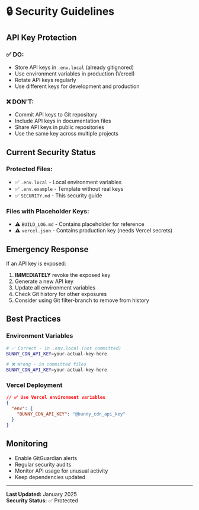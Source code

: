 # 🔒 Security Guidelines

## API Key Protection

### ✅ **DO:**
- Store API keys in `.env.local` (already gitignored)
- Use environment variables in production (Vercel)
- Rotate API keys regularly
- Use different keys for development and production

### ❌ **DON'T:**
- Commit API keys to Git repository
- Include API keys in documentation files
- Share API keys in public repositories
- Use the same key across multiple projects

## Current Security Status

### Protected Files:
- ✅ `.env.local` - Local environment variables
- ✅ `.env.example` - Template without real keys
- ✅ `SECURITY.md` - This security guide

### Files with Placeholder Keys:
- ⚠️ `BUILD_LOG.md` - Contains placeholder for reference
- ⚠️ `vercel.json` - Contains production key (needs Vercel secrets)

## Emergency Response

If an API key is exposed:

1. **IMMEDIATELY** revoke the exposed key
2. Generate a new API key
3. Update all environment variables
4. Check Git history for other exposures
5. Consider using Git filter-branch to remove from history

## Best Practices

### Environment Variables
```bash
# ✅ Correct - in .env.local (not committed)
BUNNY_CDN_API_KEY=your-actual-key-here

# ❌ Wrong - in committed files
BUNNY_CDN_API_KEY=your-actual-key-here
```

### Vercel Deployment
```json
// ✅ Use Vercel environment variables
{
  "env": {
    "BUNNY_CDN_API_KEY": "@bunny_cdn_api_key"
  }
}
```

## Monitoring

- Enable GitGuardian alerts
- Regular security audits
- Monitor API usage for unusual activity
- Keep dependencies updated

---

**Last Updated:** January 2025  
**Security Status:** ✅ Protected 
